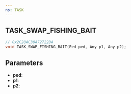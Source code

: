 ```yaml
---
ns: TASK
---
```

## TASK_SWAP_FISHING_BAIT

```c
// 0x2C28AC30A72722DA
void TASK_SWAP_FISHING_BAIT(Ped ped, Any p1, Any p2);
```

## Parameters
* **ped**:
* **p1**:
* **p2**:
